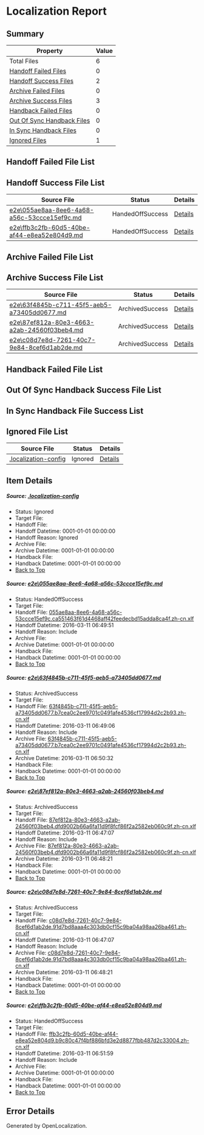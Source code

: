 # <a name='report-top'></a> Localization Report

## Summary
 Property | Value 
 -------- | ----- 
 Total Files | 6
[ Handoff Failed Files ](#handoff-failed-list)| 0
[ Handoff Success Files ](#handoff-success-list)| 2
[ Archive Failed Files ](#archive-failed-list)| 0
[ Archive Success Files ](#archive-success-list)| 3
[ Handback Failed Files ](#handback-failed-list)| 0
[ Out Of Sync Handback Files ](#outofsync-handback-success-list)| 0
[ In Sync Handback Files ](#insync-handback-success-list)| 0
[ Ignored Files ](#ignored-list)| 1

## <a name='handoff-failed-list'></a> Handoff Failed File List

## <a name='handoff-success-list'></a> Handoff Success File List
 Source File | Status | Details 
 ----------- | ------ | ------- 
 [e2e\055ae8aa-8ee6-4a68-a56c-53ccce15ef9c.md](https://github.com/OpenLocalizationTest/oltest/blob/b492c42354877b72c54b18767acbfce4ad6d12b4/e2e/055ae8aa-8ee6-4a68-a56c-53ccce15ef9c.md) | HandedOffSuccess | [Details](#ef7b4027c9c432c9ee4a75cfc5c5aab70e61c70d1)
 [e2e\ffb3c2fb-60d5-40be-af44-e8ea52e804d9.md](https://github.com/OpenLocalizationTest/oltest/blob/82f7058cbd57d915c6409f78461456713440ed97/e2e/ffb3c2fb-60d5-40be-af44-e8ea52e804d9.md) | HandedOffSuccess | [Details](#081059ab732e077cc19f350ae969840768ff0fa35)

## <a name='archive-failed-list'></a> Archive Failed File List

## <a name='archive-success-list'></a> Archive Success File List
 Source File | Status | Details 
 ----------- | ------ | ------- 
 [e2e\63f4845b-c711-45f5-aeb5-a73405dd0677.md](https://github.com/OpenLocalizationTest/oltest/blob/8a658b2164d5fa0af7a6d8922adaa3b6eaddcbb9/e2e/63f4845b-c711-45f5-aeb5-a73405dd0677.md) | ArchivedSuccess | [Details](#68686d973d317e775c38a0b6eaffbc2a46b7fc072)
 [e2e\87ef812a-80e3-4663-a2ab-24560f03beb4.md](https://github.com/OpenLocalizationTest/oltest/blob/576919fec2209266f963f32755a0da21b348b48a/e2e/87ef812a-80e3-4663-a2ab-24560f03beb4.md) | ArchivedSuccess | [Details](#6962e45ddd5ce78c2f5da83728c25c2cf61c8ffe3)
 [e2e\c08d7e8d-7261-40c7-9e84-8cef6d1ab2de.md](https://github.com/OpenLocalizationTest/oltest/blob/576919fec2209266f963f32755a0da21b348b48a/e2e/c08d7e8d-7261-40c7-9e84-8cef6d1ab2de.md) | ArchivedSuccess | [Details](#cbd68a29278173437cbbb83d1c9437f2c4bb8dab4)

## <a name='handback-failed-list'></a> Handback Failed File List

## <a name='outofsync-handback-success-list'></a> Out Of Sync Handback Success File List

## <a name='insync-handback-success-list'></a> In Sync Handback File Success List

## <a name='ignored-list'></a> Ignored File List
 Source File | Status | Details 
 ----------- | ------ | ------- 
 [.localization-config](https://github.com/OpenLocalizationTest/oltest/blob/82f7058cbd57d915c6409f78461456713440ed97/.localization-config) | Ignored | [Details](#66aca4b1c2f43b14ec41e0e427345df94af1d5e10)

## Item Details
##### <a name='66aca4b1c2f43b14ec41e0e427345df94af1d5e10'></a> Source: [.localization-config](https://github.com/OpenLocalizationTest/oltest/blob/82f7058cbd57d915c6409f78461456713440ed97/.localization-config)
* Status: Ignored
* Target File: 
* Handoff File: 
* Handoff Datetime: 0001-01-01 00:00:00
* Handoff Reason: Ignored
* Archive File: 
* Archive Datetime: 0001-01-01 00:00:00
* Handback File: 
* Handback Datetime: 0001-01-01 00:00:00
* [Back to Top](#report-top)

##### <a name='ef7b4027c9c432c9ee4a75cfc5c5aab70e61c70d1'></a> Source: [e2e\055ae8aa-8ee6-4a68-a56c-53ccce15ef9c.md](https://github.com/OpenLocalizationTest/oltest/blob/b492c42354877b72c54b18767acbfce4ad6d12b4/e2e/055ae8aa-8ee6-4a68-a56c-53ccce15ef9c.md)
* Status: HandedOffSuccess
* Target File: 
* Handoff File: [055ae8aa-8ee6-4a68-a56c-53ccce15ef9c.ca551463f61d4468aff42feedecbd15adda8ca4f.zh-cn.xlf](https://github.com/OpenLocalizationTestOrg/olhandoff/blob/7a46f26497fe5373cef5cfd436f71aecdfafc1bf/ol-handoff/OpenLocalizationTestOrg/oltest.zh-cn/xinjiang/ht/055ae8aa-8ee6-4a68-a56c-53ccce15ef9c.ca551463f61d4468aff42feedecbd15adda8ca4f.zh-cn.xlf)
* Handoff Datetime: 2016-03-11 06:49:51
* Handoff Reason: Include
* Archive File: 
* Archive Datetime: 0001-01-01 00:00:00
* Handback File: 
* Handback Datetime: 0001-01-01 00:00:00
* [Back to Top](#report-top)

##### <a name='68686d973d317e775c38a0b6eaffbc2a46b7fc072'></a> Source: [e2e\63f4845b-c711-45f5-aeb5-a73405dd0677.md](https://github.com/OpenLocalizationTest/oltest/blob/8a658b2164d5fa0af7a6d8922adaa3b6eaddcbb9/e2e/63f4845b-c711-45f5-aeb5-a73405dd0677.md)
* Status: ArchivedSuccess
* Target File: 
* Handoff File: [63f4845b-c711-45f5-aeb5-a73405dd0677.b7cea0c2ee9701c0491afe4536cf17994d2c2b93.zh-cn.xlf](https://github.com/OpenLocalizationTestOrg/olhandoff/blob/f27d10071e9af42f97a8e4104252ee250bf405d1/ol-handoff/OpenLocalizationTestOrg/oltest.zh-cn/xinjiang/ht/63f4845b-c711-45f5-aeb5-a73405dd0677.b7cea0c2ee9701c0491afe4536cf17994d2c2b93.zh-cn.xlf)
* Handoff Datetime: 2016-03-11 06:49:06
* Handoff Reason: Include
* Archive File: [63f4845b-c711-45f5-aeb5-a73405dd0677.b7cea0c2ee9701c0491afe4536cf17994d2c2b93.zh-cn.xlf](https://github.com/OpenLocalizationTestOrg/olhandoff/blob/270fb8abb6b312834f2959fb772db81c9fe96413/ol-handoff/OpenLocalizationTestOrg/oltest.zh-cn/xinjiang/ht/archive/63f4845b-c711-45f5-aeb5-a73405dd0677.b7cea0c2ee9701c0491afe4536cf17994d2c2b93.zh-cn.xlf)
* Archive Datetime: 2016-03-11 06:50:32
* Handback File: 
* Handback Datetime: 0001-01-01 00:00:00
* [Back to Top](#report-top)

##### <a name='6962e45ddd5ce78c2f5da83728c25c2cf61c8ffe3'></a> Source: [e2e\87ef812a-80e3-4663-a2ab-24560f03beb4.md](https://github.com/OpenLocalizationTest/oltest/blob/576919fec2209266f963f32755a0da21b348b48a/e2e/87ef812a-80e3-4663-a2ab-24560f03beb4.md)
* Status: ArchivedSuccess
* Target File: 
* Handoff File: [87ef812a-80e3-4663-a2ab-24560f03beb4.dfd9002b66a6fa11d9f8fcf86f2a2582eb060c9f.zh-cn.xlf](https://github.com/OpenLocalizationTestOrg/olhandoff/blob/781d81995f6201233f3c4e402eb5ec815667642d/ol-handoff/OpenLocalizationTestOrg/oltest.zh-cn/xinjiang/ht/87ef812a-80e3-4663-a2ab-24560f03beb4.dfd9002b66a6fa11d9f8fcf86f2a2582eb060c9f.zh-cn.xlf)
* Handoff Datetime: 2016-03-11 06:47:07
* Handoff Reason: Include
* Archive File: [87ef812a-80e3-4663-a2ab-24560f03beb4.dfd9002b66a6fa11d9f8fcf86f2a2582eb060c9f.zh-cn.xlf](https://github.com/OpenLocalizationTestOrg/olhandoff/blob/b3cecb65501ce73c7e2c30fd21ade8b6e85898dc/ol-handoff/OpenLocalizationTestOrg/oltest.zh-cn/xinjiang/ht/archive/87ef812a-80e3-4663-a2ab-24560f03beb4.dfd9002b66a6fa11d9f8fcf86f2a2582eb060c9f.zh-cn.xlf)
* Archive Datetime: 2016-03-11 06:48:21
* Handback File: 
* Handback Datetime: 0001-01-01 00:00:00
* [Back to Top](#report-top)

##### <a name='cbd68a29278173437cbbb83d1c9437f2c4bb8dab4'></a> Source: [e2e\c08d7e8d-7261-40c7-9e84-8cef6d1ab2de.md](https://github.com/OpenLocalizationTest/oltest/blob/576919fec2209266f963f32755a0da21b348b48a/e2e/c08d7e8d-7261-40c7-9e84-8cef6d1ab2de.md)
* Status: ArchivedSuccess
* Target File: 
* Handoff File: [c08d7e8d-7261-40c7-9e84-8cef6d1ab2de.91d7bd8aaa4c303db0cf15c9ba04a98aa26ba461.zh-cn.xlf](https://github.com/OpenLocalizationTestOrg/olhandoff/blob/781d81995f6201233f3c4e402eb5ec815667642d/ol-handoff/OpenLocalizationTestOrg/oltest.zh-cn/xinjiang/ht/c08d7e8d-7261-40c7-9e84-8cef6d1ab2de.91d7bd8aaa4c303db0cf15c9ba04a98aa26ba461.zh-cn.xlf)
* Handoff Datetime: 2016-03-11 06:47:07
* Handoff Reason: Include
* Archive File: [c08d7e8d-7261-40c7-9e84-8cef6d1ab2de.91d7bd8aaa4c303db0cf15c9ba04a98aa26ba461.zh-cn.xlf](https://github.com/OpenLocalizationTestOrg/olhandoff/blob/b3cecb65501ce73c7e2c30fd21ade8b6e85898dc/ol-handoff/OpenLocalizationTestOrg/oltest.zh-cn/xinjiang/ht/archive/c08d7e8d-7261-40c7-9e84-8cef6d1ab2de.91d7bd8aaa4c303db0cf15c9ba04a98aa26ba461.zh-cn.xlf)
* Archive Datetime: 2016-03-11 06:48:21
* Handback File: 
* Handback Datetime: 0001-01-01 00:00:00
* [Back to Top](#report-top)

##### <a name='081059ab732e077cc19f350ae969840768ff0fa35'></a> Source: [e2e\ffb3c2fb-60d5-40be-af44-e8ea52e804d9.md](https://github.com/OpenLocalizationTest/oltest/blob/82f7058cbd57d915c6409f78461456713440ed97/e2e/ffb3c2fb-60d5-40be-af44-e8ea52e804d9.md)
* Status: HandedOffSuccess
* Target File: 
* Handoff File: [ffb3c2fb-60d5-40be-af44-e8ea52e804d9.b9c80c47f4bf886bfd3e2d8877fbb487d2c33004.zh-cn.xlf](https://github.com/OpenLocalizationTestOrg/olhandoff/blob/bc5c78f6df21ca6ad51a306c65aab00d5acb92a5/ol-handoff/OpenLocalizationTestOrg/oltest.zh-cn/xinjiang/ht/ffb3c2fb-60d5-40be-af44-e8ea52e804d9.b9c80c47f4bf886bfd3e2d8877fbb487d2c33004.zh-cn.xlf)
* Handoff Datetime: 2016-03-11 06:51:59
* Handoff Reason: Include
* Archive File: 
* Archive Datetime: 0001-01-01 00:00:00
* Handback File: 
* Handback Datetime: 0001-01-01 00:00:00
* [Back to Top](#report-top)


## Error Details

Generated by OpenLocalization.
